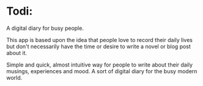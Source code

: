 Todi:
========

A digital diary for busy people.

This app is based upon the idea that people love to record their daily lives but don't necessarily have the time or desire to write a novel or blog post about it.

Simple and quick, almost intuitive way for people to write about their daily musings, experiences and mood. A sort of digital diary for the busy modern world.




